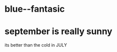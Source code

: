 # blue--fantasic
<html>
<head>
<title>bright</title>
</head>
<body>
<h1> september is really sunny</h1>
<p>its better than the cold in JULY</p>
</body>
</html>
